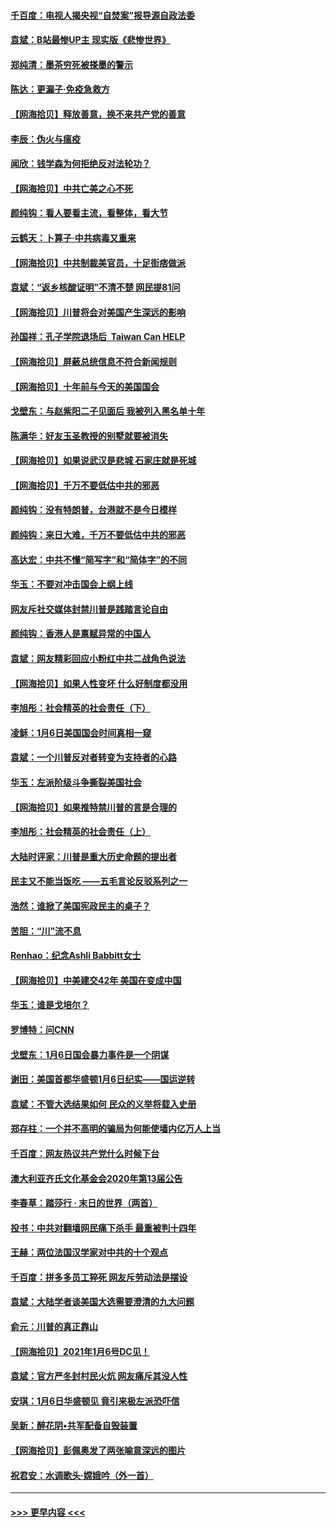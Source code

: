 #### [千百度：电视人揭央视“自焚案”报导源自政法委](../pages/nsc993/n12709760.md?t=01260302) 
#### [袁斌：B站最惨UP主 现实版《悲惨世界》](../pages/nsc993/n12709686.md?t=01260302) 
#### [郑纯清：墨茶穷死被搽墨的警示](../pages/nsc993/n12709262.md?t=01260302) 
#### [陈达：更漏子·免疫急救方](../pages/nsc993/n12709244.md?t=01260302) 
#### [【网海拾贝】释放善意，换不来共产党的善意](../pages/nsc993/n12708361.md?t=01260302) 
#### [李辰：伪火与瘟疫](../pages/nsc993/n12707981.md?t=01260302) 
#### [闻欣：钱学森为何拒绝反对法轮功？](../pages/nsc993/n12707407.md?t=01260302) 
#### [【网海拾贝】中共亡美之心不死](../pages/nsc993/n12707621.md?t=01260302) 
#### [颜纯钩：看人要看主流，看整体，看大节](../pages/nsc993/n12707536.md?t=01260302) 
#### [云鹤天：卜算子‧中共病毒又重来](../pages/nsc993/n12707408.md?t=01260302) 
#### [【网海拾贝】中共制裁美官员，十足街痞做派](../pages/nsc993/n12705115.md?t=01260302) 
#### [袁斌：“返乡核酸证明”不清不楚 网民提81问](../pages/nsc993/n12704982.md?t=01260302) 
#### [【网海拾贝】川普将会对美国产生深远的影响](../pages/nsc993/n12703045.md?t=01260302) 
#### [孙国祥：孔子学院退场后  Taiwan Can HELP](../pages/nsc993/n12702430.md?t=01260302) 
#### [【网海拾贝】屏蔽总统信息不符合新闻规则](../pages/nsc993/n12699998.md?t=01260302) 
#### [【网海拾贝】十年前与今天的美国国会](../pages/nsc993/n12696993.md?t=01260302) 
#### [戈壁东：与赵紫阳二子见面后 我被列入黑名单十年](../pages/nsc993/n12696215.md?t=01260302) 
#### [陈满华：好友玉圣教授的别墅就要被消失](../pages/nsc993/n12695411.md?t=01260302) 
#### [【网海拾贝】如果说武汉是悲城 石家庄就是死城](../pages/nsc993/n12694589.md?t=01260302) 
#### [【网海拾贝】千万不要低估中共的邪恶](../pages/nsc993/n12692771.md?t=01260302) 
#### [颜纯钩：没有特朗普，台港就不是今日模样](../pages/nsc993/n12692678.md?t=01260302) 
#### [颜纯钩：来日大难，千万不要低估中共的邪恶](../pages/nsc993/n12692080.md?t=01260302) 
#### [高达宏：中共不懂“简写字”和“简体字”的不同](../pages/nsc993/n12692068.md?t=01260302) 
#### [华玉：不要对冲击国会上纲上线](../pages/nsc993/n12689948.md?t=01260302) 
#### [网友斥社交媒体封禁川普是践踏言论自由](../pages/nsc993/n12687482.md?t=01260302) 
#### [颜纯钩：香港人是禀赋异常的中国人](../pages/nsc993/n12685142.md?t=01260302) 
#### [袁斌：网友精彩回应小粉红中共二战角色说法](../pages/nsc993/n12684994.md?t=01260302) 
#### [【网海拾贝】如果人性变坏 什么好制度都没用](../pages/nsc993/n12683000.md?t=01260302) 
#### [李旭彤：社会精英的社会责任（下）](../pages/nsc993/n12680604.md?t=01260302) 
#### [凌稣：1月6日美国国会时间真相一窥](../pages/nsc993/n12682780.md?t=01260302) 
#### [袁斌：一个川普反对者转变为支持者的心路](../pages/nsc993/n12682700.md?t=01260302) 
#### [华玉：左派阶级斗争撕裂美国社会](../pages/nsc993/n12681226.md?t=01260302) 
#### [【网海拾贝】如果推特禁川普的言是合理的](../pages/nsc993/n12681232.md?t=01260302) 
#### [李旭彤：社会精英的社会责任（上）](../pages/nsc993/n12680501.md?t=01260302) 
#### [大陆时评家：川普是重大历史命题的提出者](../pages/nsc993/n12679904.md?t=01260302) 
#### [民主又不能当饭吃 ——五毛言论反驳系列之一](../pages/nsc993/n12679877.md?t=01260302) 
#### [浩然：谁掀了美国宪政民主的桌子？](../pages/nsc993/n12679850.md?t=01260302) 
#### [苦胆：“川”流不息](../pages/nsc993/n12678388.md?t=01260302) 
#### [Renhao：纪念Ashli Babbitt女士](../pages/nsc993/n12678359.md?t=01260302) 
#### [【网海拾贝】中美建交42年 美国在变成中国](../pages/nsc993/n12678324.md?t=01260302) 
#### [华玉：谁是戈培尔？](../pages/nsc993/n12677515.md?t=01260302) 
#### [罗博特：问CNN](../pages/nsc993/n12677172.md?t=01260302) 
#### [戈壁东：1月6日国会暴力事件是一个阴谋](../pages/nsc993/n12674639.md?t=01260302) 
#### [谢田：美国首都华盛顿1月6日纪实——国运逆转](../pages/nsc993/n12673190.md?t=01260302) 
#### [袁斌：不管大选结果如何 民众的义举将载入史册](../pages/nsc993/n12672787.md?t=01260302) 
#### [郑存柱：一个并不高明的骗局为何能使墙内亿万人上当](../pages/nsc993/n12671449.md?t=01260302) 
#### [千百度：网友热议共产党什么时候下台](../pages/nsc993/n12670442.md?t=01260302) 
#### [澳大利亚齐氏文化基金会2020年第13届公告](../pages/nsc993/n12670273.md?t=01260302) 
#### [李春草：踏莎行 · 末日的世界（两首）](../pages/nsc993/n12670253.md?t=01260302) 
#### [投书：中共对翻墙网民痛下杀手 最重被判十四年](../pages/nsc993/n12670190.md?t=01260302) 
#### [王赫：两位法国汉学家对中共的十个观点](../pages/nsc993/n12669593.md?t=01260302) 
#### [千百度：拼多多员工猝死 网友斥劳动法是摆设](../pages/nsc993/n12668081.md?t=01260302) 
#### [袁斌：大陆学者谈美国大选需要澄清的九大问题](../pages/nsc993/n12668023.md?t=01260302) 
#### [俞元：川普的真正靠山](../pages/nsc993/n12668000.md?t=01260302) 
#### [【网海拾贝】2021年1月6号DC见！](../pages/nsc993/n12664957.md?t=01260302) 
#### [袁斌：官方严冬封村民火炕 网友痛斥其没人性](../pages/nsc993/n12664882.md?t=01260302) 
#### [安琪：1月6日华盛顿见 竟引来极左派恐吓信](../pages/nsc993/n12664831.md?t=01260302) 
#### [吴新：醉花阴•共军配备自毁装置](../pages/nsc993/n12664766.md?t=01260302) 
#### [【网海拾贝】彭佩奥发了两张喻意深远的图片](../pages/nsc993/n12663515.md?t=01260302) 
#### [祝君安：水调歌头·嫦娥吟（外一首）](../pages/nsc993/n12663345.md?t=01260302) 

----
#### [ >>> 更早内容 <<< ](../indexes/nsc993-earlier.md)
